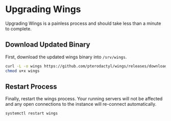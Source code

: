 # Upgrading Wings
Upgrading Wings is a painless process and should take less than a minute to complete.

## Download Updated Binary
First, download the updated wings binary into `/srv/wings`.

``` bash
curl -L -o wings https://github.com/pterodactyl/wings/releases/download/v1.0.0-beta.1/wings
chmod u+x wings
```

## Restart Process
Finally, restart the wings process. Your running servers will not be affected and any open
connections to the instance will re-connect automatically.

``` bash
systemctl restart wings
```
